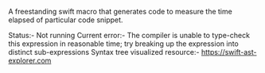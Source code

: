 A freestanding swift macro that generates code to measure the time elapsed of particular code snippet. 

Status:- Not running
Current error:- The compiler is unable to type-check this expression in reasonable time; try breaking up the expression into distinct sub-expressions
Syntax tree visualized resource:- https://swift-ast-explorer.com

